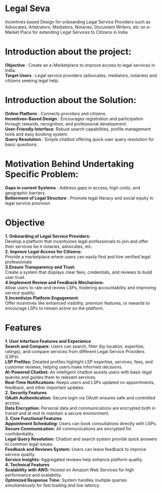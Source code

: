 # Legal Seva

Incentives based Design for onboarding Legal Service Providers such as Advocates, Arbitrators, Mediators, Notaries, Document Writers, etc on e-Market Place for extending Legal Services to Citizens in India

# Introduction about the project:
  **Objective** : Create an e-Marketplace to improve access to legal services in India.<br>
  **Target Users** : Legal service providers (advocates, mediators, notaries) and citizens seeking legal help.<br>

# Introduction about the Solution:
  **Online Platform** : Connects providers and citizens.<br>
  **Incentives-Based Design** : Encourages registration and participation through rewards, recognition, and professional development.<br>
  **User-Friendly Interface**: Robust search capabilities, profile management tools and easy booking system.<br>
  **Query Resolution** : Simple chatbot offering quick user query resolution for basic questions.<br>

# Motivation Behind Undertaking Specific Problem:
  **Gaps in current Systems** : Address gaps in access, high costs, and geographic barriers.<br>
  **Betterment of Legal Structure** : Promote legal literacy and social equity in legal service provision<br>

# Objective
  **1. Onboarding of Legal Service Providers:**<br>
  Develop a platform that incentivizes legal professionals to join and offer their services be it notaries, advocates, etc.<br>
  **2. Improve Legal Access for Citizens:**<br>
  Provide a marketplace where users can easily find and hire verified legal professionals<br>
  **3.Ensure Transparency and Trust:**<br>
  Create a system that displays clear fees, credentials, and reviews to build user trust.<br>
  **4.Implement Review and Feedback Mechanism:**<br>
  Allow users to rate and review LSPs, fostering accountability and improving service quality.<br>
  **5.Incentivize Platform Engagement:**<br>
  Offer incentives like enhanced visibility, premium features, or rewards to encourage LSPs to remain active on the platform.<br>

# Features
**1. User Interface Features and Experience**<br>
      **Search and Compare:** Users can search, filter (by location, expertise, ratings), and compare services from different Legal Service Providers (LSPs).<br>
      **LSP Profiles:** Detailed profiles highlight LSP expertise, services, fees, and customer reviews, helping users make informed decisions.<br>
      **AI-Powered Chatbot:** An intelligent chatbot assists users with basic legal queries and guides them to relevant services.<br>
      **Real-Time Notifications:** Keeps users and LSPs updated on appointments, feedback, and other important updates.<br>
**2. Security Features**<br>
      **OAuth Authentication:** Secure login via OAuth ensures safe and controlled access.<br>
      **Data Encryption:** Personal data and communications are encrypted both in transit and at rest to maintain a secure environment.<br>
**3. Core Functional Features**<br>
      **Appointment Scheduling:** Users can book consultations directly with LSPs.<br>
      **Secure Communication:** All communications are encrypted for confidentiality.<br>
      **Legal Query Resolution:** Chatbot and search system provide quick answers to common legal issues.<br>
      **Feedback and Reviews System:** Users can leave feedback to improve service quality.<br>
      **Service Insights:** Aggregated reviews help enhance platform quality.<br>
**4. Technical Features**<br>
      **Scalability with AWS:** Hosted on Amazon Web Services for high performance and scalability.<br>
      **Optimized Response Time:** System handles multiple queries simultaneously for fast loading and low latency.<br>
